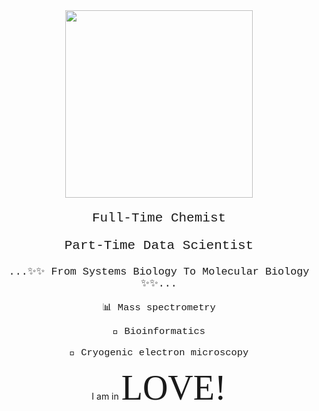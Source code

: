 <div id="header" align="center">
  <img src="https://media.giphy.com/media/LaVp0AyqR5bGsC5Cbm/giphy.gif" width="300"/>
   <p style="font-family:courier; font-size: 150%; text-align: center;">Full-Time Chemist</p>
  <p style="font-family:courier; font-size: 150%; text-align: center;">Part-Time Data Scientist</p>
  <p style="font-family:courier; font-size: 120%; text-align: center;">...✨✨ From Systems Biology To Molecular Biology ✨✨...</p>
  <p style="font-family:courier; font-size: 110%; text-align: center;"> 📊 Mass spectrometry</p>
  <p style="font-family:courier; font-size: 110%; text-align: center;"> 📜 Bioinformatics</p>
  <p style="font-family:courier; font-size: 110%; text-align: center;"> 🔬 Cryogenic electron microscopy</p>
  I am in <span style="font-family:Papyrus; font-size:4em;">LOVE!</span>
  </div>